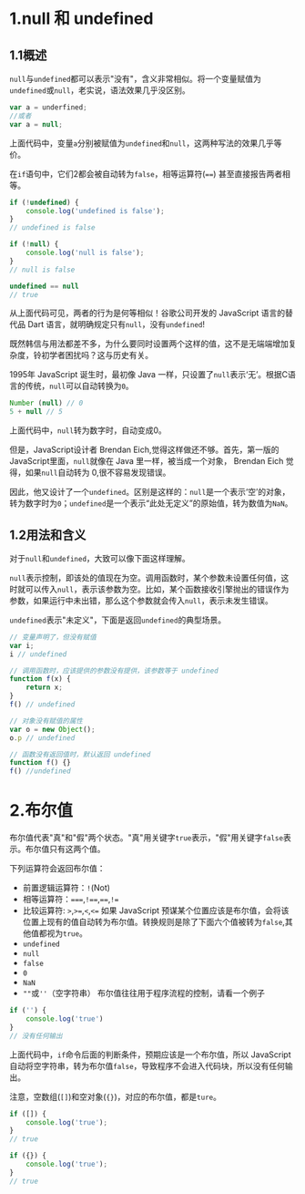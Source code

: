 # 1.null 和 undefined
## 1.1概述
`null`与`undefined`都可以表示"没有"，含义非常相似。将一个变量赋值为`undefined`或`null`，老实说，语法效果几乎没区别。
```js
var a = underfined;
//或者
var a = null;
```
上面代码中，变量`a`分别被赋值为`undefined`和`null`，这两种写法的效果几乎等价。

在`if`语句中，它们2都会被自动转为`false`，相等运算符(`==`) 甚至直接报告两者相等。
```js
if (!undefined) {
    console.log('undefined is false');
}
// undefined is false

if (!null) {
    console.log('null is false');
}
// null is false

undefined == null
// true
```
从上面代码可见，两者的行为是何等相似！谷歌公司开发的 JavaScript 语言的替代品 Dart 语言，就明确规定只有`null`，没有`undefined`!

既然韩信与用法都差不多，为什么要同时设置两个这样的值，这不是无端端增加复杂度，铃初学者困扰吗？这与历史有关。

1995年 JavaScript 诞生时，最初像 Java 一样，只设置了`null`表示‘无’。根据C语言的传统，`null`可以自动转换为`0`。

```js
Number (null) // 0
5 + null // 5
```
上面代码中，`null`转为数字时，自动变成0。

但是，JavaScript设计者 Brendan Eich,觉得这样做还不够。首先，第一版的JavaScript里面，`null`就像在 Java 里一样，被当成一个对象， Brendan Eich 觉得，如果`null`自动转为 0,很不容易发现错误。

因此，他又设计了一个`undefined`。区别是这样的：`null`是一个表示‘空’的对象，转为数字时为`0`；`undefined`是一个表示“此处无定义”的原始值，转为数值为`NaN`。
## 1.2用法和含义
对于`null`和`undefined`，大致可以像下面这样理解。

`null`表示控制，即该处的值现在为空。调用函数时，某个参数未设置任何值，这时就可以传入`null`，表示该参数为空。比如，某个函数接收引擎抛出的错误作为参数，如果运行中未出错，那么这个参数就会传入`null`，表示未发生错误。

`undefined`表示"未定义"，下面是返回`undefined`的典型场景。
```js
// 变量声明了，但没有赋值
var i;
i // undefined

// 调用函数时，应该提供的参数没有提供，该参数等于 undefined
function f(x) {
    return x;
}
f() // undefined

// 对象没有赋值的属性
var o = new Object();
o.p // undefined

// 函数没有返回值时，默认返回 undefined
function f() {}
f() //undefined
```
# 2.布尔值
布尔值代表"真"和"假"两个状态。"真"用关键字`true`表示，"假"用关键字`false`表示。布尔值只有这两个值。

下列运算符会返回布尔值：
- 前置逻辑运算符：`!`(Not)
- 相等运算符：`===`,`!==`,`==`,`!=`
- 比较运算符: `>`,`>=`,`<`,`<=`
如果 JavaScript 预谋某个位置应该是布尔值，会将该位置上现有的值自动转为布尔值。转换规则是除了下面六个值被转为`false`,其他值都视为`true`。
- `undefined`
- `null`
- `false`
- `0`
- `NaN`
- `""`或`''`（空字符串）
布尔值往往用于程序流程的控制，请看一个例子
```js
if ('') {
    console.log('true')
}
// 没有任何输出
```
上面代码中，`if`命令后面的判断条件，预期应该是一个布尔值，所以 JavaScript 自动将空字符串，转为布尔值`false`，导致程序不会进入代码块，所以没有任何输出。

注意，空数组(`[]`)和空对象(`{}`)，对应的布尔值，都是`ture`。
```js
if ([]) {
    console.log('true');
}
// true

if ({}) {
    console.log('true');
}
// true
```



























